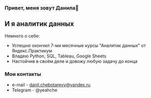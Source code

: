 ### Привет, меня зовут Данила👋

## И я аналитик данных
Немного о себе:
- Успешно окончил 7-ми месячные курсы "Аналитик данных" от Яндекс.Практикум
- Владею Python, SQL, Tableau, Google Sheets
- Настойчив в своём деле и довожу любую задачу до конца
  
### Мои контакты
- e-mail - danil.chebotarevv@yandex.ru
- Telegram - @yeahche
